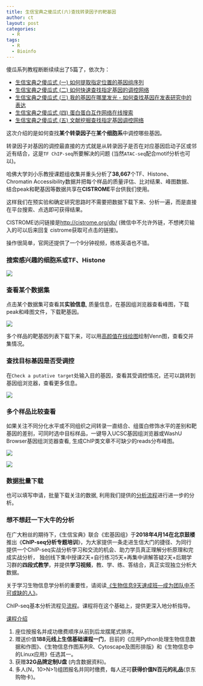 ```yaml
---
title: 生信宝典之傻瓜式(六)查找转录因子的靶基因
author: ct
layout: post
categories:
  - R
tags:
  - R
  - Bioinfo
---
```


傻瓜系列教程断断续续出了5篇了，依次为：

* [生信宝典之傻瓜式 (一) 如何提取指定位置的基因组序列](http://mp.weixin.qq.com/s/5bNdHkl3QDFmCNmrht3VWA)
* [生信宝典之傻瓜式 (二) 如何快速查找指定基因的调控网络](http://mp.weixin.qq.com/s/LPWaxbKuS-XlvzkSE-MupQ)
* [生信宝典之傻瓜式 (三) 我的基因在哪里发光 - 如何查找基因在发表研究中的表达](http://mp.weixin.qq.com/s/0Yvhn5Tlb-zvOXM0cU16Zg)
* [生信宝典之傻瓜式 (四) 蛋白蛋白互作网络在线搜索](http://mp.weixin.qq.com/s/JO1J66BtzuY-9a20x0XQcg)
* [生信宝典之傻瓜式 (五) 文献挖掘查找指定基因调控网络](http://mp.weixin.qq.com/s/DQ4fjCL777D2iEcPTnd-rA)

这次介绍的是如何查找**某个转录因子**在**某个细胞系**中调控哪些基因。

转录因子对基因的调控最直接的方式就是从转录因子是否在对应基因启动子区或邻近有结合，这是`TF ChIP-seq`所要解决的问题 (当然`ATAC-seq`配合motif分析也可以)。

哈佛大学刘小乐教授课题组收集并重头分析了**38,667**个TF、Histone、Chromatin Accessibility数据并把每个样品的质量评估、比对结果、峰图数据、结合peak和靶基因等数据共享在**CISTROME**平台供我们使用。

这样我们在预实验和确定研究思路时不需要把数据下载下来、分析一遍，而是直接在平台搜索、点选即可获得结果。
	
CISTROME访问链接是<http://cistrome.org/db/> (微信中不允许外链，不想拷贝输入的可以后来回复 cistrome获取可点击的链接)。

操作很简单，官网还提供了一个9分钟视频，练练英语也不错。

### 搜索感兴趣的细胞系或TF、Histone

![](http://cistrome.org/db/1.png)

### 查看某个数据集

点击某个数据集可查看其**实验信息**, 质量信息，在基因组浏览器查看峰图，下载peak和峰图文件，下载靶基因。

![](http://cistrome.org/db/2.png)

多个样品的靶基因列表下载下来，可以用[高颜值在线绘图](http://mp.weixin.qq.com/s/MnM_MyosBdEvKV0W018KeA)绘制Venn图，查看交并集情况。

### 查找目标基因是否受调控

在`Check a putative target`处输入目的基因，查看其受调控情况，还可以跳转到基因组浏览器，查看更多信息。

![](http://cistrome.org/db/6.png)

### 多个样品比较查看

如果关注不同分化水平或不同组织之间转录一直结合、组蛋白修饰水平的差别和靶基因的差别，可同时选中目标样品，一键导入UCSC基因组浏览器或WashU Browser基因组浏览器查看, 生成ChIP类文章不可缺少的reads分布峰图。

![](http://cistrome.org/db/7.png)

![](http://www.ehbio.com/ehbio_resource/Washu_cistrome.png)

### 数据批量下载

也可以填写申请，批量下载关注的数据, 利用我们提供的[分析流程](http://mp.weixin.qq.com/s/nldZ1_wiCmCtLO3MWJuQ8Q)进行进一步的分析。

### 想不想赶一下大牛的分析

在广大粉丝的期待下，《生信宝典》联合《宏基因组》于**2018年4月14在北京鼓楼**推出《**ChIP-seq分析专题培训**》，为大家提供一条走进生信大门的捷径、为同行提供一个ChIP-seq实战分析学习和交流的机会、助力学员真正理解分析原理和完成实战分析， 独创线下集中授课2天+自行练习5天+再集中讲解答疑2天+后期学习群的**四段式教学**，并提供**学习视频**，教、学、练、答结合，真正实现独立分析大数据。

关于学习生物信息学分析的重要性，请阅读[《生物信息9天速成班—成为团队中不可或缺的人》](http://mp.weixin.qq.com/s/1nf7vwyvC3oemkTq_pu87A)。

ChIP-seq基本分析流程见[流程](http://mp.weixin.qq.com/s/nldZ1_wiCmCtLO3MWJuQ8Q)。课程将在这个基础上，提供更深入地分析指导。

[课程介绍](http://mp.weixin.qq.com/s/vE94T2gkwjLFpf3sFE4w2Q)

1. 座位按报名并成功缴费顺序从前到后龙摆尾式排序。
2. 赠送价值**188元线上生信基础课程一门**，目前的《应用Python处理生物信息数据和作图》、《生物信息作图系列R、Cytoscape及图形排版》和《生物信息中的Linux应用》任选其一。
3. 获赠**32G品牌定制U盘** (内含数据资料)。
4. 多人(N，10>N>1)组团报名并同时缴费，每人还可**获得价值N百元的礼品**(京东购物卡)。

